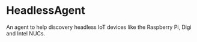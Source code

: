 # HeadlessAgent
An agent to help discovery headless IoT devices like the Raspberry Pi, Digi and Intel NUCs.
